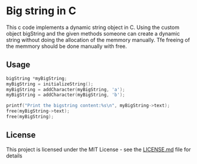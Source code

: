 # Big string in C 
This c code implements a dynamic string object in C. Using the custom object bigString and the given methods someone can create a dynamic string without doing the allocation of the memmory manually. Tfe freeing of the memmory should be done manually with free.

## Usage 
```C
bigString *myBigString;
myBigString = initializeString();
myBigString = addCharacter(myBigString, 'a');
myBigString = addCharacter(myBigString, 'b');

printf("Print the bigstring content:%s\n", myBigString->text);
free(myBigString->text);
free(myBigString);
```


## License

This project is licensed under the MIT License - see the [LICENSE.md](LICENSE.md) file for details
